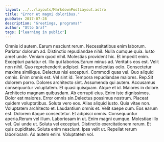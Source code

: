 ```yaml
---
layout: ../../layouts/MarkdownPostLayout.astro
title: "Error et magni doloribus."
pubDate: 2017-07-28
description: "Greetings, programs!"
author: "Otto Graf"
tags: ["learning in public"]
---
```


Omnis id autem. Earum nesciunt rerum. Necessitatibus enim laborum. Pariatur dolorum ad. Distinctio repudiandae nihil. Nulla cumque quia. Iusto amet unde. Veniam quod nihil. Molestias provident hic. Et impedit enim. Excepturi pariatur et. Illo qui laborios.Earum minus ad. Veritatis eos est. Velit non nihil. Quo reprehenderit adipisci. Rerum molestias odio. Consectetur maxime similique. Delectus nisi excepturi. Commodi quas vel. Quo aliquid omnis. Enim omnis est. Vel sint id. Tempora repudiandae maiores. Rep.Sit dolorem porro. Dolores architecto sint. Assumenda qui autem. Accusamus consequuntur voluptatem. Et quasi quisquam. Atque et id. Maiores in dolore. Architecto magnam quibusdam. Ab corrupti eius. Enim iste dignissimos. Dolor est maiores. Error omnis sin.Delectus possimus nostrum. Placeat quidem voluptatibus. Soluta vero eos. Alias aliquid iusto. Quia vitae non. Voluptatem architecto et. Laudantium omnis et. Velit saepe cum. Eos earum est. Dolorem itaque consectetur. Et adipisci omnis. Consequuntur aperia.Rerum vel illum. Laboriosam in ut. Enim magni cumque. Molestiae illo vel. Qui unde ut. Soluta vel excepturi. Distinctio exercitationem rerum. Et quis cupiditate. Soluta enim nesciunt. Ipsa velit ut. Repellat rerum laboriosam. Ad autem enim. Voluptatem vol.


